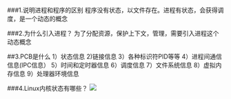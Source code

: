 ###1.说明进程和程序的区别
程序没有状态，以文件存在。进程有状态，会获得调度，是一个动态的概念

###2.为什么引入进程？
为了分配资源，保护上下文，管理，需要引入进程这个动态概念

##3.PCB是什么
1）状态信息 2)链接信息 3）各种标识符PID等等 4）进程间通信信息(IPC信息） 5）时间和定时器信息
6）调度信息 7）文件系统信息 8）虚拟内存信息 9）处理器环境信息

###4.Linux内核状态有哪些？
<img src='http://www.farsight.com.cn/news/images/emb144-2.jpg/' />
